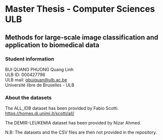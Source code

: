 # Master Thesis - Computer Sciences ULB 
## Methods for large-scale image classification and application to biomedical data

### Student information
BUI QUANG PHUONG Quang Linh <br /> 
ULB ID: 000427796 <br />
ULB mail: qbuiquan@ulb.ac.be <br /> 
Université libre de Bruxelles - ULB <br />

### About the datasets
The ALL_IDB dataset has been provided by Fabio Scotti.
https://homes.di.unimi.it/scotti/all/ 

The DEMIR-LEUKEMIA dataset has been provided by Nizar Ahmed. <br /> 

N.B: The datasets and the CSV files are then not provided in the repository.
